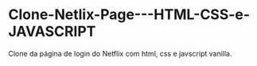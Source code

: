 # Clone-Netlix-Page---HTML-CSS-e-JAVASCRIPT
Clone da página de login do Netflix com html, css e javscript vanilla.
